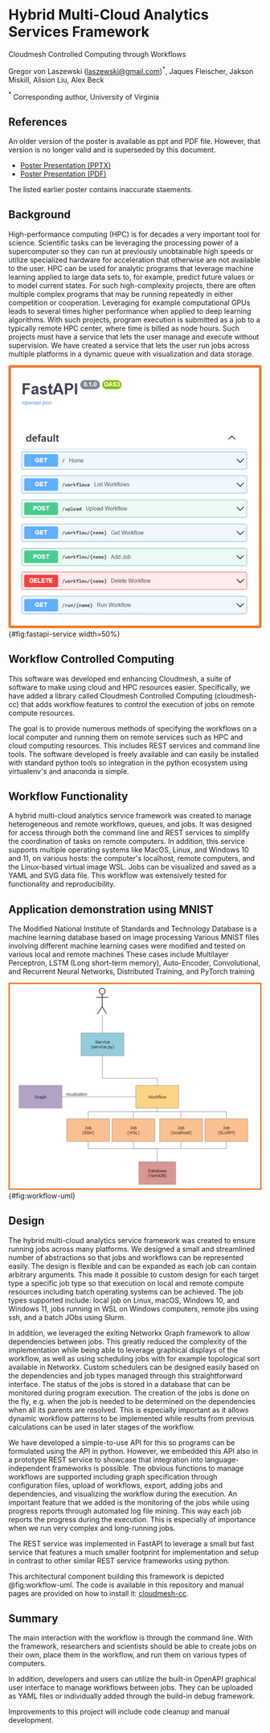 # Hybrid Multi-Cloud Analytics Services Framework

Cloudmesh Controlled Computing through Workflows

Gregor von Laszewski (laszewski@gmail.com)$^*$,
Jaques Fleischer,
Jakson Miskill,
Alision Liu,
Alex Beck

$^*$ Corresponding author, University of Virginia

## References

An older version of the poster is available as ppt and PDF file. However, that version is no longer valid and is superseded by this document. 

* [Poster Presentation (PPTX)](https://github.com/cloudmesh/cloudmesh-cc/raw/main/documents/analytics-service.pptx)
* [Poster Presentation (PDF)](https://github.com/cloudmesh/cloudmesh-cc/raw/main/documents/analytics-service.pdf)

The listed earlier poster contains inaccurate staements.

## Background

High-performance computing (HPC) is for decades a very important
tool for science. Scientific tasks can be leveraging the processing power of a supercomputer so they can 
run at previously unobtainable high speeds or utilize specialized hardware for acceleration that otherwise are not available to the user. HPC can be used for
analytic programs that leverage machine learning applied to large data sets to,
for example, predict future values or to model current states. For such
high-complexity projects, there are often multiple complex programs
that may be running repeatedly in either competition or cooperation. Leveraging for example computational GPUs
leads to several times higher performance when applied to deep
learning algorithms. With such projects, program execution is
submitted as a job to a typically remote HPC center, where time is billed as node hours. Such projects must have a service that lets the user
manage and execute without supervision. We have created a service that
lets the user run jobs across multiple platforms in a dynamic queue
with visualization and data storage.

![OpenAPI Description of the REST Interface to the Workflow](images/fastapi-service.png){#fig:fastapi-service width=50%}


## Workflow Controlled Computing

This software was developed end enhancing Cloudmesh, a suite of software to make using cloud and HPC resources easier. Specifically, we have added 
a library called Cloudmesh Controlled Computing (cloudmesh-cc) that adds workflow features to control the execution of jobs on remote compute resources.

The goal is to provide numerous methods of specifying the workflows on a local computer and running them on remote services such as HPC and cloud computing resources. This includes REST services and command line tools. The software developed is freely available and can easily be installed with standard python tools so integration in the python ecosystem using virtualenv's and anaconda is simple.


## Workflow Functionality

A hybrid multi-cloud analytics service framework was created to manage
heterogeneous and remote workflows, queues, and jobs.  It was designed
for access through both the command line and REST services
to simplify the coordination of tasks on remote computers.  In
addition, this service supports multiple operating systems like MacOS,
Linux, and Windows 10 and 11, on various hosts: the computer's
localhost, remote computers, and the Linux-based virtual image WSL.
Jobs can be visualized and saved as a YAML and SVG data file. This
workflow was extensively tested for functionality and reproducibility.

## Application demonstration using MNIST

The Modified National Institute of Standards and Technology Database
is a machine learning database based on image processing Various MNIST
files involving different machine learning cases were modified and
tested on various local and remote machines These cases include
Multilayer Perceptron, LSTM (Long short-term
memory), Auto-Encoder, Convolutional, and Recurrent Neural
Networks, Distributed Training, and PyTorch training

![Design for the workflow.](images/workflow-uml.png){#fig:workflow-uml}

## Design

The hybrid multi-cloud analytics service framework was
created to ensure running jobs across
many platforms. We designed a small and streamlined number of abstractions so that jobs and workflows can be represented easily. The design is flexible and can be expanded as each job can contain arbitrary arguments. This made it possible to custom design for each target type a specific job type so that execution on local and remote compute resources including batch operating systems can be achieved. The job types supported include:
local job on Linux, macOS, Windows 10, and Windows 11, jobs running in WSL on Windows computers, remote jibs using ssh, and a batch JObs using Slurm.



In addition, we leveraged the exiting Networkx Graph framework to allow dependencies between jobs. This greatly reduced the complexity of the implementation while being able to leverage graphical displays of the workflow, as well as using scheduling jobs with for example topological sort available in Networkx. Custom schedulers can be designed easily based on the dependencies and job types managed through this straightforward interface. The status of the jobs is stored in a database that can be monitored during program execution. The creation of the jobs is done on the fly, e.g. when the job is needed to be determined on the dependencies when all its parents are resolved. This is especially important as it allows dynamic workflow patterns to be implemented while results from previous calculations can be used in later stages of the workflow. 

We have developed a simple-to-use API for this so programs can be formulated using the API in python. However, we embedded this API also in a prototype REST service to showcase that integration into language-independent frameworks is possible. The obvious functions to manage workflows are supported including graph specification through configuration files, upload of workflows, export, adding jobs and dependencies, and visualizing the workflow during the execution. An important feature that we added is the monitoring of the jobs while using progress reports through automated log file mining. This way each job reports the progress during the execution. This is especially of importance when we run very complex and long-running jobs.


The REST service was implemented in FastAPI to leverage a small but fast service that features a much smaller footprint for implementation and setup in contrast to other similar REST service frameworks using python.

This architectural component building this framework is depicted  @fig:workflow-uml.
The code is available in this repository and manual pages are provided on how to install it:
[cloudmesh-cc](https://github.com/cloudmesh/cloudmesh-cc).

## Summary

The main interaction with the workflow is through the command line.
With the framework, researchers and scientists should be able to
create jobs on their own, place them in the workflow, and run them on
various types of computers.

In addition, developers and users can utilize the built-in OpenAPI 
graphical user interface to manage
workflows between jobs. They can be uploaded as YAML files or individually 
added through the build-in debug framework.

Improvements to this project will include code cleanup and manual development.

